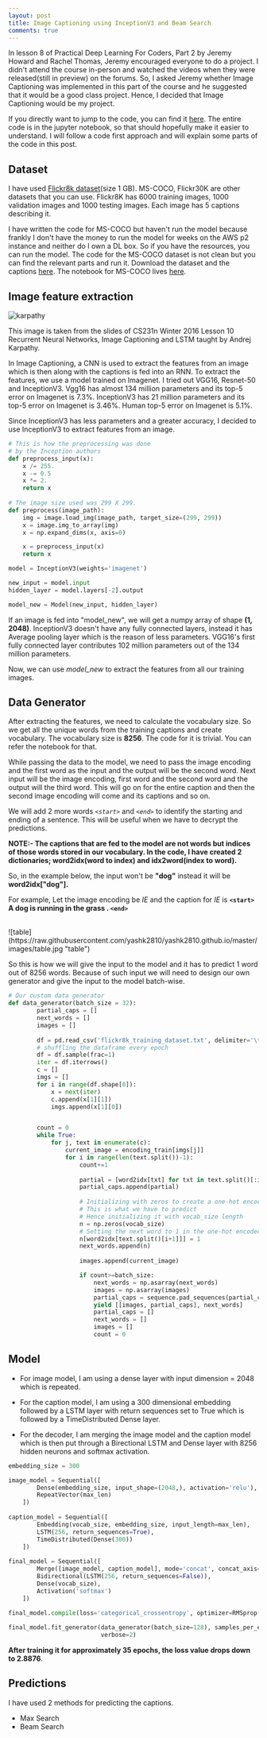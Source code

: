 ```yaml
---
layout: post
title: Image Captioning using InceptionV3 and Beam Search
comments: true
---
```


In lesson 8 of Practical Deep Learning For Coders, Part 2 by Jeremy Howard and Rachel Thomas, Jeremy encouraged everyone to do a project. I didn't attend the course in-person and watched the videos when they were released(still in preview) on the forums. 
So, I asked Jeremy whether Image Captioning was implemented in this part of the course and he suggested that it would be a good class project. Hence, I decided that Image Captioning would be my project. 

If you directly want to jump to the code, you can find it <a href="https://github.com/yashk2810/Image-Captioning">here</a>.
The entire code is in the jupyter notebook, so that should hopefully make it easier to understand. I will follow a code first approach and will explain some parts of the code in this post.

## Dataset 

I have used <a href="https://illinois.edu/fb/sec/1713398">Flickr8k dataset</a>(size 1 GB). MS-COCO, Flickr30K are other datasets that you can use. Flickr8K has 6000 training images, 1000 validation images and 1000 testing images. Each image has 5 captions describing it.

I have written the code for MS-COCO but haven't run the model because frankly I don't have the money to run the model for weeks on the AWS p2 instance and neither do I own a DL box. So if you have the resources, you can run the model. The code for the MS-COCO dataset is not clean but you can find the relevant parts and run it. Download the dataset and the captions <a href="http://mscoco.org/dataset/#download">here</a>. The notebook for MS-COCO lives <a href="https://www.dropbox.com/s/zpndo8pdknoqk5k/MS-COCO%20InceptionV3.ipynb">here</a>.

## Image feature extraction

![karpathy](https://raw.githubusercontent.com/yashk2810/yashk2810.github.io/master/images/karpathy.jpg "karpathy")

This image is taken from the slides of CS231n Winter 2016 Lesson 10 Recurrent Neural Networks, Image Captioning and LSTM taught by Andrej Karpathy.

In Image Captioning, a CNN is used to extract the features from an image which is then along with the captions is fed into an RNN. To extract the features, we use a model trained on Imagenet. I tried out VGG16, Resnet-50 and InceptionV3. Vgg16 has almost 134 million parameters and its top-5 error on Imagenet is 7.3%. InceptionV3 has 21 million parameters and its top-5 error on Imagenet is 3.46%. Human top-5 error on Imagenet is 5.1%. 

Since InceptionV3 has less parameters and a greater accuracy, I decided to use InceptionV3 to extract features from an image.

```python
# This is how the preprocessing was done
# by the Inception authors
def preprocess_input(x):
    x /= 255.
    x -= 0.5
    x *= 2.
    return x
 
# The image size used was 299 X 299.
def preprocess(image_path):
    img = image.load_img(image_path, target_size=(299, 299))
    x = image.img_to_array(img)
    x = np.expand_dims(x, axis=0)

    x = preprocess_input(x)
    return x

model = InceptionV3(weights='imagenet')

new_input = model.input
hidden_layer = model.layers[-2].output

model_new = Model(new_input, hidden_layer)
```

If an image is fed into "model_new", we will get a numpy array of shape **(1, 2048)**. InceptionV3 doesn't have any fully connected layers, instead it has Average pooling layer which is the reason of less parameters. VGG16's first fully connected layer contributes 102 million parameters out of the 134 million parameters.

Now, we can use *model_new* to extract the features from all our training images.

## Data Generator

After extracting the features, we need to calculate the vocabulary size. So we get all the unique words from the training captions and create vocabulary. The vocabulary size is **8256**. The code for it is trivial. You can refer the notebook for that.

While passing the data to the model, we need to pass the image encoding and the first word as the input and the output will be the second word. Next input will be the image encoding, first word and the second word and the output will the third word. This will go on for the entire caption and then the second image encoding will come and its captions and so on.

We will add 2 more words *`<start>`* and *`<end>`* to identify the starting and ending of a sentence. This will be useful when we have to decrypt the predictions.

**NOTE:- The captions that are fed to the model are not words but indices of those words stored in our vocabulary. In the code, I have created 2 dictionaries; word2idx(word to index) and idx2word(index to word).**

So, in the example below, the input won't be **"dog"** instead it will be **word2idx["dog"].**

For example, Let the image encoding be *IE* and the caption for *IE* is **`<start>` A dog is running in the grass . `<end>`**

<br />
![table](https://raw.githubusercontent.com/yashk2810/yashk2810.github.io/master/images/table.jpg "table")

So this is how we will give the input to the model and it has to predict 1 word out of 8256 words.
Because of such input we will need to design our own generator and give the input to the model batch-wise.

```python
# Our custom data generator
def data_generator(batch_size = 32):
        partial_caps = []
        next_words = []
        images = []
        
        df = pd.read_csv('flickr8k_training_dataset.txt', delimiter='\t')
        # shuffling the dataframe every epoch
        df = df.sample(frac=1)
        iter = df.iterrows()
        c = []
        imgs = []
        for i in range(df.shape[0]):
            x = next(iter)
            c.append(x[1][1])
            imgs.append(x[1][0])


        count = 0
        while True:
            for j, text in enumerate(c):
                current_image = encoding_train[imgs[j]]
                for i in range(len(text.split())-1):
                    count+=1
                    
                    partial = [word2idx[txt] for txt in text.split()[:i+1]]
                    partial_caps.append(partial)
                    
                    # Initializing with zeros to create a one-hot encoding matrix
                    # This is what we have to predict
                    # Hence initializing it with vocab_size length
                    n = np.zeros(vocab_size)
                    # Setting the next word to 1 in the one-hot encoded matrix
                    n[word2idx[text.split()[i+1]]] = 1
                    next_words.append(n)
                    
                    images.append(current_image)

                    if count>=batch_size:
                        next_words = np.asarray(next_words)
                        images = np.asarray(images)
                        partial_caps = sequence.pad_sequences(partial_caps, maxlen=max_len, padding='post')
                        yield [[images, partial_caps], next_words]
                        partial_caps = []
                        next_words = []
                        images = []
                        count = 0
```

## Model
* For image model, I am using a dense layer with input dimension = 2048 which is repeated. 

* For the caption model, I am using a 300 dimensional embedding followed by a LSTM layer with return sequences set to True which is followed by a TimeDistributed Dense layer. 

* For the decoder, I am merging the image model and the caption model which is then put through a Birectional LSTM and Dense layer with 8256 hidden neurons and softmax activation.

```python
embedding_size = 300

image_model = Sequential([
        Dense(embedding_size, input_shape=(2048,), activation='relu'),
        RepeatVector(max_len)
    ])
    
caption_model = Sequential([
        Embedding(vocab_size, embedding_size, input_length=max_len),
        LSTM(256, return_sequences=True),
        TimeDistributed(Dense(300))
    ])
    
final_model = Sequential([
        Merge([image_model, caption_model], mode='concat', concat_axis=1),
        Bidirectional(LSTM(256, return_sequences=False)),
        Dense(vocab_size),
        Activation('softmax')
    ])
    
final_model.compile(loss='categorical_crossentropy', optimizer=RMSprop(), metrics=['accuracy'])

final_model.fit_generator(data_generator(batch_size=128), samples_per_epoch=samples_per_epoch, nb_epoch=1, 
                          verbose=2)
```

**After training it for approximately 35 epochs, the loss value drops down to 2.8876**.

## Predictions

I have used 2 methods for predicting the captions.
* Max Search
* Beam Search



